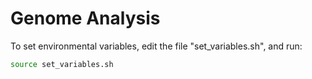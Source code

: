 # Genome Analysis
To set environmental variables, edit the file "set_variables.sh", and run:
```bash
source set_variables.sh
```

